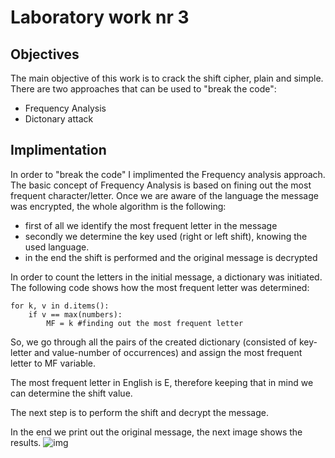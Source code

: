 # Laboratory work nr 3
## Objectives
The main objective of this work is to crack the shift cipher, plain and simple. There are two approaches that can be used to "break the code":
* Frequency Analysis
* Dictonary attack 

## Implimentation 
In order to "break the code" I implimented the Frequency analysis approach. 
The basic concept of Frequency Analysis is based on fining out the most frequent character/letter.
Once we are aware of the language the message was encrypted, the whole algorithm is the following: 
* first of all we identify the most frequent letter in the message 
* secondly we determine the key used (right or left shift), knowing the used language.
* in the end the shift is performed and the original message is decrypted 

In order to count the letters in the initial message, a dictionary was initiated.
The following code shows how the most frequent letter was determined:
~~~~
for k, v in d.items():
    if v == max(numbers):
        MF = k #finding out the most frequent letter
~~~~
So, we go through all the pairs of the created dictionary (consisted of key-letter and value-number of occurrences)
and assign the most frequent letter to MF variable. 

The most frequent letter in English is E, therefore keeping that in mind we can determine 
the shift value. 

The next step is to perform the shift and decrypt the message. 

In the end we print out the original message, the next image shows the results.
![img](http://i63.tinypic.com/as7t3.png)







